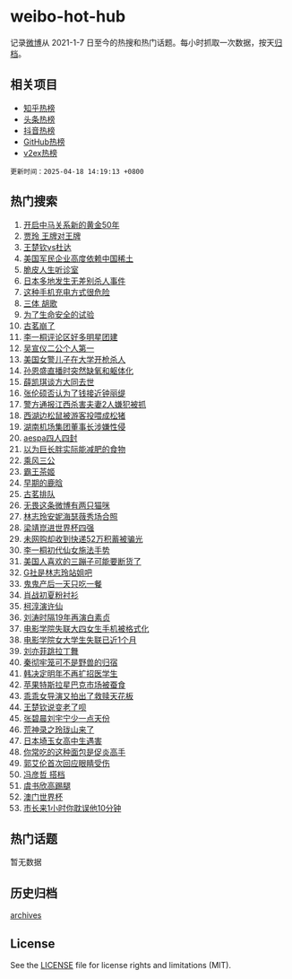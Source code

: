 # weibo-hot-hub

记录[微博](https://www.weibo.com)从 2021-1-7 日至今的热搜和热门话题。每小时抓取一次数据，按天[归档](archives)。

## 相关项目

- [知乎热榜](https://github.com/lonnyzhang423/zhihu-hot-hub)
- [头条热榜](https://github.com/lonnyzhang423/toutiao-hot-hub)
- [抖音热榜](https://github.com/lonnyzhang423/douyin-hot-hub)
- [GitHub热榜](https://github.com/lonnyzhang423/github-hot-hub)
- [v2ex热榜](https://github.com/lonnyzhang423/v2ex-hot-hub)


`更新时间：2025-04-18 14:19:13 +0800`

## 热门搜索

1. [开启中马关系新的黄金50年](https://m.weibo.cn/search?containerid=100103type%3D1%26t%3D10%26q%3D%23%E5%BC%80%E5%90%AF%E4%B8%AD%E9%A9%AC%E5%85%B3%E7%B3%BB%E6%96%B0%E7%9A%84%E9%BB%84%E9%87%9150%E5%B9%B4%23&stream_entry_id=51&isnewpage=1&extparam=seat%3D1%26pos%3D0%26filter_type%3Drealtimehot%26stream_entry_id%3D51%26c_type%3D51%26q%3D%2523%25E5%25BC%2580%25E5%2590%25AF%25E4%25B8%25AD%25E9%25A9%25AC%25E5%2585%25B3%25E7%25B3%25BB%25E6%2596%25B0%25E7%259A%2584%25E9%25BB%2584%25E9%2587%259150%25E5%25B9%25B4%2523%26cate%3D10103%26dgr%3D0%26display_time%3D1744957152%26pre_seqid%3D17449571519940346726441)
1. [贾玲 王牌对王牌](https://m.weibo.cn/search?containerid=100103type%3D1%26t%3D10%26q%3D%E8%B4%BE%E7%8E%B2+%E7%8E%8B%E7%89%8C%E5%AF%B9%E7%8E%8B%E7%89%8C&stream_entry_id=31&isnewpage=1&extparam=seat%3D1%26realpos%3D1%26stream_entry_id%3D31%26q%3D%25E8%25B4%25BE%25E7%258E%25B2%2520%25E7%258E%258B%25E7%2589%258C%25E5%25AF%25B9%25E7%258E%258B%25E7%2589%258C%26dgr%3D0%26pos%3D0%26filter_type%3Drealtimehot%26c_type%3D31%26lcate%3D5001%26flag%3D2%26cate%3D5001%26band_rank%3D1%26display_time%3D1744957152%26pre_seqid%3D17449571519940346726441)
1. [王楚钦vs杜达](https://m.weibo.cn/search?containerid=100103type%3D1%26t%3D10%26q%3D%23%E7%8E%8B%E6%A5%9A%E9%92%A6vs%E6%9D%9C%E8%BE%BE%23&stream_entry_id=31&isnewpage=1&extparam=seat%3D1%26realpos%3D2%26stream_entry_id%3D31%26q%3D%2523%25E7%258E%258B%25E6%25A5%259A%25E9%2592%25A6vs%25E6%259D%259C%25E8%25BE%25BE%2523%26dgr%3D0%26pos%3D1%26filter_type%3Drealtimehot%26c_type%3D31%26lcate%3D5001%26flag%3D1%26cate%3D5001%26band_rank%3D2%26display_time%3D1744957152%26pre_seqid%3D17449571519940346726441)
1. [美国军民企业高度依赖中国稀土](https://m.weibo.cn/search?containerid=100103type%3D1%26t%3D10%26q%3D%23%E7%BE%8E%E5%9B%BD%E5%86%9B%E6%B0%91%E4%BC%81%E4%B8%9A%E9%AB%98%E5%BA%A6%E4%BE%9D%E8%B5%96%E4%B8%AD%E5%9B%BD%E7%A8%80%E5%9C%9F%23&stream_entry_id=31&isnewpage=1&extparam=seat%3D1%26realpos%3D3%26stream_entry_id%3D31%26q%3D%2523%25E7%25BE%258E%25E5%259B%25BD%25E5%2586%259B%25E6%25B0%2591%25E4%25BC%2581%25E4%25B8%259A%25E9%25AB%2598%25E5%25BA%25A6%25E4%25BE%259D%25E8%25B5%2596%25E4%25B8%25AD%25E5%259B%25BD%25E7%25A8%2580%25E5%259C%259F%2523%26dgr%3D0%26pos%3D2%26filter_type%3Drealtimehot%26c_type%3D31%26lcate%3D5001%26flag%3D0%26cate%3D5001%26band_rank%3D3%26display_time%3D1744957152%26pre_seqid%3D17449571519940346726441)
1. [脆皮人生听诊室](https://m.weibo.cn/search?containerid=100103type%3D1%26t%3D10%26q%3D%23%E8%84%86%E7%9A%AE%E4%BA%BA%E7%94%9F%E5%90%AC%E8%AF%8A%E5%AE%A4%23&stream_entry_id=31&isnewpage=1&extparam=seat%3D1%26lcate%3D5001%26topic_ad%3D1%26q%3D%2523%25E8%2584%2586%25E7%259A%25AE%25E4%25BA%25BA%25E7%2594%259F%25E5%2590%25AC%25E8%25AF%258A%25E5%25AE%25A4%2523%26band_rank%3D4%26adid%3D283212%26is_ad_pos%3D1%26stream_entry_id%3D31%26c_type%3D31%26dgr%3D0%26filter_type%3Drealtimehot%26cate%3D5001%26pos%3D3%26display_time%3D1744957152%26pre_seqid%3D17449571519940346726441)
1. [日本多地发生无差别杀人事件](https://m.weibo.cn/search?containerid=100103type%3D1%26t%3D10%26q%3D%23%E6%97%A5%E6%9C%AC%E5%A4%9A%E5%9C%B0%E5%8F%91%E7%94%9F%E6%97%A0%E5%B7%AE%E5%88%AB%E6%9D%80%E4%BA%BA%E4%BA%8B%E4%BB%B6%23&stream_entry_id=31&isnewpage=1&extparam=seat%3D1%26realpos%3D4%26stream_entry_id%3D31%26q%3D%2523%25E6%2597%25A5%25E6%259C%25AC%25E5%25A4%259A%25E5%259C%25B0%25E5%258F%2591%25E7%2594%259F%25E6%2597%25A0%25E5%25B7%25AE%25E5%2588%25AB%25E6%259D%2580%25E4%25BA%25BA%25E4%25BA%258B%25E4%25BB%25B6%2523%26dgr%3D0%26pos%3D4%26filter_type%3Drealtimehot%26c_type%3D31%26lcate%3D5001%26flag%3D2%26cate%3D5001%26band_rank%3D4%26display_time%3D1744957152%26pre_seqid%3D17449571519940346726441)
1. [这种手机充电方式很危险](https://m.weibo.cn/search?containerid=100103type%3D1%26t%3D10%26q%3D%23%E8%BF%99%E7%A7%8D%E6%89%8B%E6%9C%BA%E5%85%85%E7%94%B5%E6%96%B9%E5%BC%8F%E5%BE%88%E5%8D%B1%E9%99%A9%23&stream_entry_id=31&isnewpage=1&extparam=seat%3D1%26realpos%3D5%26stream_entry_id%3D31%26q%3D%2523%25E8%25BF%2599%25E7%25A7%258D%25E6%2589%258B%25E6%259C%25BA%25E5%2585%2585%25E7%2594%25B5%25E6%2596%25B9%25E5%25BC%258F%25E5%25BE%2588%25E5%258D%25B1%25E9%2599%25A9%2523%26dgr%3D0%26pos%3D5%26filter_type%3Drealtimehot%26c_type%3D31%26lcate%3D5001%26flag%3D0%26cate%3D5001%26band_rank%3D5%26display_time%3D1744957152%26pre_seqid%3D17449571519940346726441)
1. [三体 胡歌](https://m.weibo.cn/search?containerid=100103type%3D1%26t%3D10%26q%3D%E4%B8%89%E4%BD%93+%E8%83%A1%E6%AD%8C&stream_entry_id=31&isnewpage=1&extparam=seat%3D1%26realpos%3D6%26stream_entry_id%3D31%26q%3D%25E4%25B8%2589%25E4%25BD%2593%2520%25E8%2583%25A1%25E6%25AD%258C%26dgr%3D0%26pos%3D6%26filter_type%3Drealtimehot%26c_type%3D31%26lcate%3D5001%26flag%3D1%26cate%3D5001%26band_rank%3D6%26display_time%3D1744957152%26pre_seqid%3D17449571519940346726441)
1. [为了生命安全的试验](https://m.weibo.cn/search?containerid=100103type%3D1%26t%3D10%26q%3D%23%E4%B8%BA%E4%BA%86%E7%94%9F%E5%91%BD%E5%AE%89%E5%85%A8%E7%9A%84%E8%AF%95%E9%AA%8C%23&stream_entry_id=31&isnewpage=1&extparam=seat%3D1%26lcate%3D5001%26topic_ad%3D1%26q%3D%2523%25E4%25B8%25BA%25E4%25BA%2586%25E7%2594%259F%25E5%2591%25BD%25E5%25AE%2589%25E5%2585%25A8%25E7%259A%2584%25E8%25AF%2595%25E9%25AA%258C%2523%26band_rank%3D7%26adid%3D283245%26is_ad_pos%3D1%26stream_entry_id%3D31%26c_type%3D31%26dgr%3D0%26filter_type%3Drealtimehot%26cate%3D5001%26pos%3D7%26display_time%3D1744957152%26pre_seqid%3D17449571519940346726441)
1. [古茗崩了](https://m.weibo.cn/search?containerid=100103type%3D1%26t%3D10%26q%3D%E5%8F%A4%E8%8C%97%E5%B4%A9%E4%BA%86&stream_entry_id=31&isnewpage=1&extparam=seat%3D1%26realpos%3D7%26stream_entry_id%3D31%26q%3D%25E5%258F%25A4%25E8%258C%2597%25E5%25B4%25A9%25E4%25BA%2586%26dgr%3D0%26pos%3D8%26filter_type%3Drealtimehot%26c_type%3D31%26lcate%3D5001%26flag%3D1%26cate%3D5001%26band_rank%3D7%26display_time%3D1744957152%26pre_seqid%3D17449571519940346726441)
1. [李一桐评论区好多明星团建](https://m.weibo.cn/search?containerid=100103type%3D1%26t%3D10%26q%3D%E6%9D%8E%E4%B8%80%E6%A1%90%E8%AF%84%E8%AE%BA%E5%8C%BA%E5%A5%BD%E5%A4%9A%E6%98%8E%E6%98%9F%E5%9B%A2%E5%BB%BA&stream_entry_id=31&isnewpage=1&extparam=seat%3D1%26realpos%3D8%26stream_entry_id%3D31%26q%3D%25E6%259D%258E%25E4%25B8%2580%25E6%25A1%2590%25E8%25AF%2584%25E8%25AE%25BA%25E5%258C%25BA%25E5%25A5%25BD%25E5%25A4%259A%25E6%2598%258E%25E6%2598%259F%25E5%259B%25A2%25E5%25BB%25BA%26dgr%3D0%26pos%3D9%26filter_type%3Drealtimehot%26c_type%3D31%26lcate%3D5001%26flag%3D1%26cate%3D5001%26band_rank%3D8%26display_time%3D1744957152%26pre_seqid%3D17449571519940346726441)
1. [吴宣仪二公个人第一](https://m.weibo.cn/search?containerid=100103type%3D1%26t%3D10%26q%3D%23%E5%90%B4%E5%AE%A3%E4%BB%AA%E4%BA%8C%E5%85%AC%E4%B8%AA%E4%BA%BA%E7%AC%AC%E4%B8%80%23&stream_entry_id=31&isnewpage=1&extparam=seat%3D1%26realpos%3D9%26stream_entry_id%3D31%26q%3D%2523%25E5%2590%25B4%25E5%25AE%25A3%25E4%25BB%25AA%25E4%25BA%258C%25E5%2585%25AC%25E4%25B8%25AA%25E4%25BA%25BA%25E7%25AC%25AC%25E4%25B8%2580%2523%26dgr%3D0%26pos%3D10%26filter_type%3Drealtimehot%26c_type%3D31%26lcate%3D5001%26flag%3D1%26cate%3D5001%26band_rank%3D9%26display_time%3D1744957152%26pre_seqid%3D17449571519940346726441)
1. [美国女警儿子在大学开枪杀人](https://m.weibo.cn/search?containerid=100103type%3D1%26t%3D10%26q%3D%23%E7%BE%8E%E5%9B%BD%E5%A5%B3%E8%AD%A6%E5%84%BF%E5%AD%90%E5%9C%A8%E5%A4%A7%E5%AD%A6%E5%BC%80%E6%9E%AA%E6%9D%80%E4%BA%BA%23&stream_entry_id=31&isnewpage=1&extparam=seat%3D1%26realpos%3D10%26stream_entry_id%3D31%26q%3D%2523%25E7%25BE%258E%25E5%259B%25BD%25E5%25A5%25B3%25E8%25AD%25A6%25E5%2584%25BF%25E5%25AD%2590%25E5%259C%25A8%25E5%25A4%25A7%25E5%25AD%25A6%25E5%25BC%2580%25E6%259E%25AA%25E6%259D%2580%25E4%25BA%25BA%2523%26dgr%3D0%26pos%3D11%26filter_type%3Drealtimehot%26c_type%3D31%26lcate%3D5001%26flag%3D1%26cate%3D5001%26band_rank%3D10%26display_time%3D1744957152%26pre_seqid%3D17449571519940346726441)
1. [孙恩盛直播时突然缺氧和躯体化](https://m.weibo.cn/search?containerid=100103type%3D1%26t%3D10%26q%3D%23%E5%AD%99%E6%81%A9%E7%9B%9B%E7%9B%B4%E6%92%AD%E6%97%B6%E7%AA%81%E7%84%B6%E7%BC%BA%E6%B0%A7%E5%92%8C%E8%BA%AF%E4%BD%93%E5%8C%96%23&stream_entry_id=31&isnewpage=1&extparam=seat%3D1%26realpos%3D11%26stream_entry_id%3D31%26q%3D%2523%25E5%25AD%2599%25E6%2581%25A9%25E7%259B%259B%25E7%259B%25B4%25E6%2592%25AD%25E6%2597%25B6%25E7%25AA%2581%25E7%2584%25B6%25E7%25BC%25BA%25E6%25B0%25A7%25E5%2592%258C%25E8%25BA%25AF%25E4%25BD%2593%25E5%258C%2596%2523%26dgr%3D0%26pos%3D12%26filter_type%3Drealtimehot%26c_type%3D31%26lcate%3D5001%26flag%3D1%26cate%3D5001%26band_rank%3D11%26display_time%3D1744957152%26pre_seqid%3D17449571519940346726441)
1. [薛凯琪谈方大同去世](https://m.weibo.cn/search?containerid=100103type%3D1%26t%3D10%26q%3D%23%E8%96%9B%E5%87%AF%E7%90%AA%E8%B0%88%E6%96%B9%E5%A4%A7%E5%90%8C%E5%8E%BB%E4%B8%96%23&stream_entry_id=31&isnewpage=1&extparam=seat%3D1%26realpos%3D12%26stream_entry_id%3D31%26q%3D%2523%25E8%2596%259B%25E5%2587%25AF%25E7%2590%25AA%25E8%25B0%2588%25E6%2596%25B9%25E5%25A4%25A7%25E5%2590%258C%25E5%258E%25BB%25E4%25B8%2596%2523%26dgr%3D0%26pos%3D13%26filter_type%3Drealtimehot%26c_type%3D31%26lcate%3D5001%26flag%3D2%26cate%3D5001%26band_rank%3D12%26display_time%3D1744957152%26pre_seqid%3D17449571519940346726441)
1. [张伦硕否认为了钱接近钟丽缇](https://m.weibo.cn/search?containerid=100103type%3D1%26t%3D10%26q%3D%23%E5%BC%A0%E4%BC%A6%E7%A1%95%E5%90%A6%E8%AE%A4%E4%B8%BA%E4%BA%86%E9%92%B1%E6%8E%A5%E8%BF%91%E9%92%9F%E4%B8%BD%E7%BC%87%23&stream_entry_id=31&isnewpage=1&extparam=seat%3D1%26realpos%3D13%26stream_entry_id%3D31%26q%3D%2523%25E5%25BC%25A0%25E4%25BC%25A6%25E7%25A1%2595%25E5%2590%25A6%25E8%25AE%25A4%25E4%25B8%25BA%25E4%25BA%2586%25E9%2592%25B1%25E6%258E%25A5%25E8%25BF%2591%25E9%2592%259F%25E4%25B8%25BD%25E7%25BC%2587%2523%26dgr%3D0%26pos%3D14%26filter_type%3Drealtimehot%26c_type%3D31%26lcate%3D5001%26flag%3D1%26cate%3D5001%26band_rank%3D13%26display_time%3D1744957152%26pre_seqid%3D17449571519940346726441)
1. [警方通报江西杀害夫妻2人嫌犯被抓](https://m.weibo.cn/search?containerid=100103type%3D1%26t%3D10%26q%3D%23%E8%AD%A6%E6%96%B9%E9%80%9A%E6%8A%A5%E6%B1%9F%E8%A5%BF%E6%9D%80%E5%AE%B3%E5%A4%AB%E5%A6%BB2%E4%BA%BA%E5%AB%8C%E7%8A%AF%E8%A2%AB%E6%8A%93%23&stream_entry_id=31&isnewpage=1&extparam=seat%3D1%26realpos%3D14%26stream_entry_id%3D31%26q%3D%2523%25E8%25AD%25A6%25E6%2596%25B9%25E9%2580%259A%25E6%258A%25A5%25E6%25B1%259F%25E8%25A5%25BF%25E6%259D%2580%25E5%25AE%25B3%25E5%25A4%25AB%25E5%25A6%25BB2%25E4%25BA%25BA%25E5%25AB%258C%25E7%258A%25AF%25E8%25A2%25AB%25E6%258A%2593%2523%26dgr%3D0%26pos%3D15%26filter_type%3Drealtimehot%26c_type%3D31%26lcate%3D5001%26flag%3D0%26cate%3D5001%26band_rank%3D14%26display_time%3D1744957152%26pre_seqid%3D17449571519940346726441)
1. [西湖边松鼠被游客投喂成松猪](https://m.weibo.cn/search?containerid=100103type%3D1%26t%3D10%26q%3D%23%E8%A5%BF%E6%B9%96%E8%BE%B9%E6%9D%BE%E9%BC%A0%E8%A2%AB%E6%B8%B8%E5%AE%A2%E6%8A%95%E5%96%82%E6%88%90%E6%9D%BE%E7%8C%AA%23&stream_entry_id=31&isnewpage=1&extparam=seat%3D1%26realpos%3D15%26stream_entry_id%3D31%26q%3D%2523%25E8%25A5%25BF%25E6%25B9%2596%25E8%25BE%25B9%25E6%259D%25BE%25E9%25BC%25A0%25E8%25A2%25AB%25E6%25B8%25B8%25E5%25AE%25A2%25E6%258A%2595%25E5%2596%2582%25E6%2588%2590%25E6%259D%25BE%25E7%258C%25AA%2523%26dgr%3D0%26pos%3D16%26filter_type%3Drealtimehot%26c_type%3D31%26lcate%3D5001%26flag%3D0%26cate%3D5001%26band_rank%3D15%26display_time%3D1744957152%26pre_seqid%3D17449571519940346726441)
1. [湖南机场集团董事长涉嫌性侵](https://m.weibo.cn/search?containerid=100103type%3D1%26t%3D10%26q%3D%23%E6%B9%96%E5%8D%97%E6%9C%BA%E5%9C%BA%E9%9B%86%E5%9B%A2%E8%91%A3%E4%BA%8B%E9%95%BF%E6%B6%89%E5%AB%8C%E6%80%A7%E4%BE%B5%23&stream_entry_id=31&isnewpage=1&extparam=seat%3D1%26realpos%3D16%26stream_entry_id%3D31%26q%3D%2523%25E6%25B9%2596%25E5%258D%2597%25E6%259C%25BA%25E5%259C%25BA%25E9%259B%2586%25E5%259B%25A2%25E8%2591%25A3%25E4%25BA%258B%25E9%2595%25BF%25E6%25B6%2589%25E5%25AB%258C%25E6%2580%25A7%25E4%25BE%25B5%2523%26dgr%3D0%26pos%3D17%26filter_type%3Drealtimehot%26c_type%3D31%26lcate%3D5001%26flag%3D0%26cate%3D5001%26band_rank%3D16%26display_time%3D1744957152%26pre_seqid%3D17449571519940346726441)
1. [aespa四人四封](https://m.weibo.cn/search?containerid=100103type%3D1%26t%3D10%26q%3D%23aespa%E5%9B%9B%E4%BA%BA%E5%9B%9B%E5%B0%81%23&stream_entry_id=31&isnewpage=1&extparam=seat%3D1%26realpos%3D17%26stream_entry_id%3D31%26q%3D%2523aespa%25E5%259B%259B%25E4%25BA%25BA%25E5%259B%259B%25E5%25B0%2581%2523%26dgr%3D0%26pos%3D18%26filter_type%3Drealtimehot%26c_type%3D31%26lcate%3D5001%26flag%3D1%26cate%3D5001%26band_rank%3D17%26display_time%3D1744957152%26pre_seqid%3D17449571519940346726441)
1. [以为巨长胖实际能减肥的食物](https://m.weibo.cn/search?containerid=100103type%3D1%26t%3D10%26q%3D%23%E4%BB%A5%E4%B8%BA%E5%B7%A8%E9%95%BF%E8%83%96%E5%AE%9E%E9%99%85%E8%83%BD%E5%87%8F%E8%82%A5%E7%9A%84%E9%A3%9F%E7%89%A9%23&stream_entry_id=31&isnewpage=1&extparam=seat%3D1%26realpos%3D18%26stream_entry_id%3D31%26q%3D%2523%25E4%25BB%25A5%25E4%25B8%25BA%25E5%25B7%25A8%25E9%2595%25BF%25E8%2583%2596%25E5%25AE%259E%25E9%2599%2585%25E8%2583%25BD%25E5%2587%258F%25E8%2582%25A5%25E7%259A%2584%25E9%25A3%259F%25E7%2589%25A9%2523%26dgr%3D0%26pos%3D19%26filter_type%3Drealtimehot%26c_type%3D31%26lcate%3D5001%26flag%3D1%26cate%3D5001%26band_rank%3D18%26display_time%3D1744957152%26pre_seqid%3D17449571519940346726441)
1. [乘风三公](https://m.weibo.cn/search?containerid=100103type%3D1%26t%3D10%26q%3D%E4%B9%98%E9%A3%8E%E4%B8%89%E5%85%AC&stream_entry_id=31&isnewpage=1&extparam=seat%3D1%26realpos%3D19%26stream_entry_id%3D31%26q%3D%25E4%25B9%2598%25E9%25A3%258E%25E4%25B8%2589%25E5%2585%25AC%26dgr%3D0%26pos%3D20%26filter_type%3Drealtimehot%26c_type%3D31%26lcate%3D5001%26flag%3D1%26cate%3D5001%26band_rank%3D19%26display_time%3D1744957152%26pre_seqid%3D17449571519940346726441)
1. [霸王茶姬](https://m.weibo.cn/search?containerid=100103type%3D1%26t%3D10%26q%3D%E9%9C%B8%E7%8E%8B%E8%8C%B6%E5%A7%AC&stream_entry_id=31&isnewpage=1&extparam=seat%3D1%26realpos%3D20%26stream_entry_id%3D31%26q%3D%25E9%259C%25B8%25E7%258E%258B%25E8%258C%25B6%25E5%25A7%25AC%26dgr%3D0%26pos%3D21%26filter_type%3Drealtimehot%26c_type%3D31%26lcate%3D5001%26flag%3D0%26cate%3D5001%26band_rank%3D20%26display_time%3D1744957152%26pre_seqid%3D17449571519940346726441)
1. [早期的鹿晗](https://m.weibo.cn/search?containerid=100103type%3D1%26t%3D10%26q%3D%E6%97%A9%E6%9C%9F%E7%9A%84%E9%B9%BF%E6%99%97&stream_entry_id=31&isnewpage=1&extparam=seat%3D1%26realpos%3D21%26stream_entry_id%3D31%26q%3D%25E6%2597%25A9%25E6%259C%259F%25E7%259A%2584%25E9%25B9%25BF%25E6%2599%2597%26dgr%3D0%26pos%3D22%26filter_type%3Drealtimehot%26c_type%3D31%26lcate%3D5001%26flag%3D1%26cate%3D5001%26band_rank%3D21%26display_time%3D1744957152%26pre_seqid%3D17449571519940346726441)
1. [古茗排队](https://m.weibo.cn/search?containerid=100103type%3D1%26t%3D10%26q%3D%E5%8F%A4%E8%8C%97%E6%8E%92%E9%98%9F&stream_entry_id=31&isnewpage=1&extparam=seat%3D1%26realpos%3D22%26stream_entry_id%3D31%26q%3D%25E5%258F%25A4%25E8%258C%2597%25E6%258E%2592%25E9%2598%259F%26dgr%3D0%26pos%3D23%26filter_type%3Drealtimehot%26c_type%3D31%26lcate%3D5001%26flag%3D0%26cate%3D5001%26band_rank%3D22%26display_time%3D1744957152%26pre_seqid%3D17449571519940346726441)
1. [无畏这条微博有两只猫咪](https://m.weibo.cn/search?containerid=100103type%3D1%26t%3D10%26q%3D%E6%97%A0%E7%95%8F%E8%BF%99%E6%9D%A1%E5%BE%AE%E5%8D%9A%E6%9C%89%E4%B8%A4%E5%8F%AA%E7%8C%AB%E5%92%AA&stream_entry_id=31&isnewpage=1&extparam=seat%3D1%26realpos%3D23%26stream_entry_id%3D31%26q%3D%25E6%2597%25A0%25E7%2595%258F%25E8%25BF%2599%25E6%259D%25A1%25E5%25BE%25AE%25E5%258D%259A%25E6%259C%2589%25E4%25B8%25A4%25E5%258F%25AA%25E7%258C%25AB%25E5%2592%25AA%26dgr%3D0%26pos%3D24%26filter_type%3Drealtimehot%26c_type%3D31%26lcate%3D5001%26flag%3D1%26cate%3D5001%26band_rank%3D23%26display_time%3D1744957152%26pre_seqid%3D17449571519940346726441)
1. [林志玲安妮海瑟薇秀场合照](https://m.weibo.cn/search?containerid=100103type%3D1%26t%3D10%26q%3D%23%E6%9E%97%E5%BF%97%E7%8E%B2%E5%AE%89%E5%A6%AE%E6%B5%B7%E7%91%9F%E8%96%87%E7%A7%80%E5%9C%BA%E5%90%88%E7%85%A7%23&stream_entry_id=31&isnewpage=1&extparam=seat%3D1%26realpos%3D24%26stream_entry_id%3D31%26q%3D%2523%25E6%259E%2597%25E5%25BF%2597%25E7%258E%25B2%25E5%25AE%2589%25E5%25A6%25AE%25E6%25B5%25B7%25E7%2591%259F%25E8%2596%2587%25E7%25A7%2580%25E5%259C%25BA%25E5%2590%2588%25E7%2585%25A7%2523%26dgr%3D0%26pos%3D25%26filter_type%3Drealtimehot%26c_type%3D31%26lcate%3D5001%26flag%3D1%26cate%3D5001%26band_rank%3D24%26display_time%3D1744957152%26pre_seqid%3D17449571519940346726441)
1. [梁靖崑进世界杯四强](https://m.weibo.cn/search?containerid=100103type%3D1%26t%3D10%26q%3D%23%E6%A2%81%E9%9D%96%E5%B4%91%E8%BF%9B%E4%B8%96%E7%95%8C%E6%9D%AF%E5%9B%9B%E5%BC%BA%23&stream_entry_id=31&isnewpage=1&extparam=seat%3D1%26realpos%3D25%26stream_entry_id%3D31%26q%3D%2523%25E6%25A2%2581%25E9%259D%2596%25E5%25B4%2591%25E8%25BF%259B%25E4%25B8%2596%25E7%2595%258C%25E6%259D%25AF%25E5%259B%259B%25E5%25BC%25BA%2523%26dgr%3D0%26pos%3D26%26filter_type%3Drealtimehot%26c_type%3D31%26lcate%3D5001%26flag%3D1%26cate%3D5001%26band_rank%3D25%26display_time%3D1744957152%26pre_seqid%3D17449571519940346726441)
1. [未网购却收到快递52万积蓄被骗光](https://m.weibo.cn/search?containerid=100103type%3D1%26t%3D10%26q%3D%23%E6%9C%AA%E7%BD%91%E8%B4%AD%E5%8D%B4%E6%94%B6%E5%88%B0%E5%BF%AB%E9%80%9252%E4%B8%87%E7%A7%AF%E8%93%84%E8%A2%AB%E9%AA%97%E5%85%89%23&stream_entry_id=31&isnewpage=1&extparam=seat%3D1%26realpos%3D26%26stream_entry_id%3D31%26q%3D%2523%25E6%259C%25AA%25E7%25BD%2591%25E8%25B4%25AD%25E5%258D%25B4%25E6%2594%25B6%25E5%2588%25B0%25E5%25BF%25AB%25E9%2580%259252%25E4%25B8%2587%25E7%25A7%25AF%25E8%2593%2584%25E8%25A2%25AB%25E9%25AA%2597%25E5%2585%2589%2523%26dgr%3D0%26pos%3D27%26filter_type%3Drealtimehot%26c_type%3D31%26lcate%3D5001%26flag%3D1%26cate%3D5001%26band_rank%3D26%26display_time%3D1744957152%26pre_seqid%3D17449571519940346726441)
1. [李一桐初代仙女施法手势](https://m.weibo.cn/search?containerid=100103type%3D1%26t%3D10%26q%3D%E6%9D%8E%E4%B8%80%E6%A1%90%E5%88%9D%E4%BB%A3%E4%BB%99%E5%A5%B3%E6%96%BD%E6%B3%95%E6%89%8B%E5%8A%BF&stream_entry_id=31&isnewpage=1&extparam=seat%3D1%26realpos%3D27%26stream_entry_id%3D31%26q%3D%25E6%259D%258E%25E4%25B8%2580%25E6%25A1%2590%25E5%2588%259D%25E4%25BB%25A3%25E4%25BB%2599%25E5%25A5%25B3%25E6%2596%25BD%25E6%25B3%2595%25E6%2589%258B%25E5%258A%25BF%26dgr%3D0%26pos%3D28%26filter_type%3Drealtimehot%26c_type%3D31%26lcate%3D5001%26flag%3D1%26cate%3D5001%26band_rank%3D27%26display_time%3D1744957152%26pre_seqid%3D17449571519940346726441)
1. [美国人喜欢的三蹦子可能要断货了](https://m.weibo.cn/search?containerid=100103type%3D1%26t%3D10%26q%3D%23%E7%BE%8E%E5%9B%BD%E4%BA%BA%E5%96%9C%E6%AC%A2%E7%9A%84%E4%B8%89%E8%B9%A6%E5%AD%90%E5%8F%AF%E8%83%BD%E8%A6%81%E6%96%AD%E8%B4%A7%E4%BA%86%23&stream_entry_id=31&isnewpage=1&extparam=seat%3D1%26realpos%3D28%26stream_entry_id%3D31%26q%3D%2523%25E7%25BE%258E%25E5%259B%25BD%25E4%25BA%25BA%25E5%2596%259C%25E6%25AC%25A2%25E7%259A%2584%25E4%25B8%2589%25E8%25B9%25A6%25E5%25AD%2590%25E5%258F%25AF%25E8%2583%25BD%25E8%25A6%2581%25E6%2596%25AD%25E8%25B4%25A7%25E4%25BA%2586%2523%26dgr%3D0%26pos%3D29%26filter_type%3Drealtimehot%26c_type%3D31%26lcate%3D5001%26flag%3D0%26cate%3D5001%26band_rank%3D28%26display_time%3D1744957152%26pre_seqid%3D17449571519940346726441)
1. [G社是林志玲站姐吧](https://m.weibo.cn/search?containerid=100103type%3D1%26t%3D10%26q%3DG%E7%A4%BE%E6%98%AF%E6%9E%97%E5%BF%97%E7%8E%B2%E7%AB%99%E5%A7%90%E5%90%A7&stream_entry_id=31&isnewpage=1&extparam=seat%3D1%26realpos%3D29%26stream_entry_id%3D31%26q%3DG%25E7%25A4%25BE%25E6%2598%25AF%25E6%259E%2597%25E5%25BF%2597%25E7%258E%25B2%25E7%25AB%2599%25E5%25A7%2590%25E5%2590%25A7%26dgr%3D0%26pos%3D30%26filter_type%3Drealtimehot%26c_type%3D31%26lcate%3D5001%26flag%3D1%26cate%3D5001%26band_rank%3D29%26display_time%3D1744957152%26pre_seqid%3D17449571519940346726441)
1. [鬼鬼产后一天只吃一餐](https://m.weibo.cn/search?containerid=100103type%3D1%26t%3D10%26q%3D%23%E9%AC%BC%E9%AC%BC%E4%BA%A7%E5%90%8E%E4%B8%80%E5%A4%A9%E5%8F%AA%E5%90%83%E4%B8%80%E9%A4%90%23&stream_entry_id=31&isnewpage=1&extparam=seat%3D1%26realpos%3D30%26stream_entry_id%3D31%26q%3D%2523%25E9%25AC%25BC%25E9%25AC%25BC%25E4%25BA%25A7%25E5%2590%258E%25E4%25B8%2580%25E5%25A4%25A9%25E5%258F%25AA%25E5%2590%2583%25E4%25B8%2580%25E9%25A4%2590%2523%26dgr%3D0%26pos%3D31%26filter_type%3Drealtimehot%26c_type%3D31%26lcate%3D5001%26flag%3D0%26cate%3D5001%26band_rank%3D30%26display_time%3D1744957152%26pre_seqid%3D17449571519940346726441)
1. [肖战初夏粉衬衫](https://m.weibo.cn/search?containerid=100103type%3D1%26t%3D10%26q%3D%23%E8%82%96%E6%88%98%E5%88%9D%E5%A4%8F%E7%B2%89%E8%A1%AC%E8%A1%AB%23&stream_entry_id=31&isnewpage=1&extparam=seat%3D1%26realpos%3D31%26stream_entry_id%3D31%26q%3D%2523%25E8%2582%2596%25E6%2588%2598%25E5%2588%259D%25E5%25A4%258F%25E7%25B2%2589%25E8%25A1%25AC%25E8%25A1%25AB%2523%26dgr%3D0%26pos%3D32%26filter_type%3Drealtimehot%26c_type%3D31%26lcate%3D5001%26flag%3D1%26cate%3D5001%26band_rank%3D31%26display_time%3D1744957152%26pre_seqid%3D17449571519940346726441)
1. [柯淳演许仙](https://m.weibo.cn/search?containerid=100103type%3D1%26t%3D10%26q%3D%E6%9F%AF%E6%B7%B3%E6%BC%94%E8%AE%B8%E4%BB%99&stream_entry_id=31&isnewpage=1&extparam=seat%3D1%26realpos%3D32%26stream_entry_id%3D31%26q%3D%25E6%259F%25AF%25E6%25B7%25B3%25E6%25BC%2594%25E8%25AE%25B8%25E4%25BB%2599%26dgr%3D0%26pos%3D33%26filter_type%3Drealtimehot%26c_type%3D31%26lcate%3D5001%26flag%3D0%26cate%3D5001%26band_rank%3D32%26display_time%3D1744957152%26pre_seqid%3D17449571519940346726441)
1. [刘涛时隔19年再演白素贞](https://m.weibo.cn/search?containerid=100103type%3D1%26t%3D10%26q%3D%E5%88%98%E6%B6%9B%E6%97%B6%E9%9A%9419%E5%B9%B4%E5%86%8D%E6%BC%94%E7%99%BD%E7%B4%A0%E8%B4%9E&stream_entry_id=31&isnewpage=1&extparam=seat%3D1%26realpos%3D33%26stream_entry_id%3D31%26q%3D%25E5%2588%2598%25E6%25B6%259B%25E6%2597%25B6%25E9%259A%259419%25E5%25B9%25B4%25E5%2586%258D%25E6%25BC%2594%25E7%2599%25BD%25E7%25B4%25A0%25E8%25B4%259E%26dgr%3D0%26pos%3D34%26filter_type%3Drealtimehot%26c_type%3D31%26lcate%3D5001%26flag%3D1%26cate%3D5001%26band_rank%3D33%26display_time%3D1744957152%26pre_seqid%3D17449571519940346726441)
1. [电影学院失联大四女生手机被格式化](https://m.weibo.cn/search?containerid=100103type%3D1%26t%3D10%26q%3D%23%E7%94%B5%E5%BD%B1%E5%AD%A6%E9%99%A2%E5%A4%B1%E8%81%94%E5%A4%A7%E5%9B%9B%E5%A5%B3%E7%94%9F%E6%89%8B%E6%9C%BA%E8%A2%AB%E6%A0%BC%E5%BC%8F%E5%8C%96%23&stream_entry_id=31&isnewpage=1&extparam=seat%3D1%26realpos%3D34%26stream_entry_id%3D31%26q%3D%2523%25E7%2594%25B5%25E5%25BD%25B1%25E5%25AD%25A6%25E9%2599%25A2%25E5%25A4%25B1%25E8%2581%2594%25E5%25A4%25A7%25E5%259B%259B%25E5%25A5%25B3%25E7%2594%259F%25E6%2589%258B%25E6%259C%25BA%25E8%25A2%25AB%25E6%25A0%25BC%25E5%25BC%258F%25E5%258C%2596%2523%26dgr%3D0%26pos%3D35%26filter_type%3Drealtimehot%26c_type%3D31%26lcate%3D5001%26flag%3D0%26cate%3D5001%26band_rank%3D34%26display_time%3D1744957152%26pre_seqid%3D17449571519940346726441)
1. [电影学院女大学生失联已近1个月](https://m.weibo.cn/search?containerid=100103type%3D1%26t%3D10%26q%3D%23%E7%94%B5%E5%BD%B1%E5%AD%A6%E9%99%A2%E5%A5%B3%E5%A4%A7%E5%AD%A6%E7%94%9F%E5%A4%B1%E8%81%94%E5%B7%B2%E8%BF%911%E4%B8%AA%E6%9C%88%23&stream_entry_id=31&isnewpage=1&extparam=seat%3D1%26realpos%3D35%26stream_entry_id%3D31%26q%3D%2523%25E7%2594%25B5%25E5%25BD%25B1%25E5%25AD%25A6%25E9%2599%25A2%25E5%25A5%25B3%25E5%25A4%25A7%25E5%25AD%25A6%25E7%2594%259F%25E5%25A4%25B1%25E8%2581%2594%25E5%25B7%25B2%25E8%25BF%25911%25E4%25B8%25AA%25E6%259C%2588%2523%26dgr%3D0%26pos%3D36%26filter_type%3Drealtimehot%26c_type%3D31%26lcate%3D5001%26flag%3D0%26cate%3D5001%26band_rank%3D35%26display_time%3D1744957152%26pre_seqid%3D17449571519940346726441)
1. [刘亦菲跳拉丁舞](https://m.weibo.cn/search?containerid=100103type%3D1%26t%3D10%26q%3D%23%E5%88%98%E4%BA%A6%E8%8F%B2%E8%B7%B3%E6%8B%89%E4%B8%81%E8%88%9E%23&stream_entry_id=31&isnewpage=1&extparam=seat%3D1%26realpos%3D36%26stream_entry_id%3D31%26q%3D%2523%25E5%2588%2598%25E4%25BA%25A6%25E8%258F%25B2%25E8%25B7%25B3%25E6%258B%2589%25E4%25B8%2581%25E8%2588%259E%2523%26dgr%3D0%26pos%3D37%26filter_type%3Drealtimehot%26c_type%3D31%26lcate%3D5001%26flag%3D1%26cate%3D5001%26band_rank%3D36%26display_time%3D1744957152%26pre_seqid%3D17449571519940346726441)
1. [秦彻牢笼可不是野兽的归宿](https://m.weibo.cn/search?containerid=100103type%3D1%26t%3D10%26q%3D%E7%A7%A6%E5%BD%BB%E7%89%A2%E7%AC%BC%E5%8F%AF%E4%B8%8D%E6%98%AF%E9%87%8E%E5%85%BD%E7%9A%84%E5%BD%92%E5%AE%BF&stream_entry_id=31&isnewpage=1&extparam=seat%3D1%26realpos%3D37%26stream_entry_id%3D31%26q%3D%25E7%25A7%25A6%25E5%25BD%25BB%25E7%2589%25A2%25E7%25AC%25BC%25E5%258F%25AF%25E4%25B8%258D%25E6%2598%25AF%25E9%2587%258E%25E5%2585%25BD%25E7%259A%2584%25E5%25BD%2592%25E5%25AE%25BF%26dgr%3D0%26pos%3D38%26filter_type%3Drealtimehot%26c_type%3D31%26lcate%3D5001%26flag%3D1%26cate%3D5001%26band_rank%3D37%26display_time%3D1744957152%26pre_seqid%3D17449571519940346726441)
1. [韩决定明年不再扩招医学生](https://m.weibo.cn/search?containerid=100103type%3D1%26t%3D10%26q%3D%E9%9F%A9%E5%86%B3%E5%AE%9A%E6%98%8E%E5%B9%B4%E4%B8%8D%E5%86%8D%E6%89%A9%E6%8B%9B%E5%8C%BB%E5%AD%A6%E7%94%9F&stream_entry_id=31&isnewpage=1&extparam=seat%3D1%26realpos%3D38%26stream_entry_id%3D31%26q%3D%25E9%259F%25A9%25E5%2586%25B3%25E5%25AE%259A%25E6%2598%258E%25E5%25B9%25B4%25E4%25B8%258D%25E5%2586%258D%25E6%2589%25A9%25E6%258B%259B%25E5%258C%25BB%25E5%25AD%25A6%25E7%2594%259F%26dgr%3D0%26pos%3D39%26filter_type%3Drealtimehot%26c_type%3D31%26lcate%3D5001%26flag%3D1%26cate%3D5001%26band_rank%3D38%26display_time%3D1744957152%26pre_seqid%3D17449571519940346726441)
1. [苹果特斯拉星巴克市场被蚕食](https://m.weibo.cn/search?containerid=100103type%3D1%26t%3D10%26q%3D%23%E8%8B%B9%E6%9E%9C%E7%89%B9%E6%96%AF%E6%8B%89%E6%98%9F%E5%B7%B4%E5%85%8B%E5%B8%82%E5%9C%BA%E8%A2%AB%E8%9A%95%E9%A3%9F%23&stream_entry_id=31&isnewpage=1&extparam=seat%3D1%26realpos%3D39%26stream_entry_id%3D31%26q%3D%2523%25E8%258B%25B9%25E6%259E%259C%25E7%2589%25B9%25E6%2596%25AF%25E6%258B%2589%25E6%2598%259F%25E5%25B7%25B4%25E5%2585%258B%25E5%25B8%2582%25E5%259C%25BA%25E8%25A2%25AB%25E8%259A%2595%25E9%25A3%259F%2523%26dgr%3D0%26pos%3D40%26filter_type%3Drealtimehot%26c_type%3D31%26lcate%3D5001%26flag%3D1%26cate%3D5001%26band_rank%3D39%26display_time%3D1744957152%26pre_seqid%3D17449571519940346726441)
1. [乖乖女导演又拍出了救赎天花板](https://m.weibo.cn/search?containerid=100103type%3D1%26t%3D10%26q%3D%E4%B9%96%E4%B9%96%E5%A5%B3%E5%AF%BC%E6%BC%94%E5%8F%88%E6%8B%8D%E5%87%BA%E4%BA%86%E6%95%91%E8%B5%8E%E5%A4%A9%E8%8A%B1%E6%9D%BF&stream_entry_id=31&isnewpage=1&extparam=seat%3D1%26realpos%3D40%26stream_entry_id%3D31%26q%3D%25E4%25B9%2596%25E4%25B9%2596%25E5%25A5%25B3%25E5%25AF%25BC%25E6%25BC%2594%25E5%258F%2588%25E6%258B%258D%25E5%2587%25BA%25E4%25BA%2586%25E6%2595%2591%25E8%25B5%258E%25E5%25A4%25A9%25E8%258A%25B1%25E6%259D%25BF%26dgr%3D0%26pos%3D41%26filter_type%3Drealtimehot%26c_type%3D31%26lcate%3D5001%26flag%3D0%26cate%3D5001%26band_rank%3D40%26display_time%3D1744957152%26pre_seqid%3D17449571519940346726441)
1. [王楚钦说变老了呗](https://m.weibo.cn/search?containerid=100103type%3D1%26t%3D10%26q%3D%23%E7%8E%8B%E6%A5%9A%E9%92%A6%E8%AF%B4%E5%8F%98%E8%80%81%E4%BA%86%E5%91%97%23&stream_entry_id=31&isnewpage=1&extparam=seat%3D1%26realpos%3D41%26stream_entry_id%3D31%26q%3D%2523%25E7%258E%258B%25E6%25A5%259A%25E9%2592%25A6%25E8%25AF%25B4%25E5%258F%2598%25E8%2580%2581%25E4%25BA%2586%25E5%2591%2597%2523%26dgr%3D0%26pos%3D42%26filter_type%3Drealtimehot%26c_type%3D31%26lcate%3D5001%26flag%3D1%26cate%3D5001%26band_rank%3D41%26display_time%3D1744957152%26pre_seqid%3D17449571519940346726441)
1. [张碧晨刘宇宁少一点天份](https://m.weibo.cn/search?containerid=100103type%3D1%26t%3D10%26q%3D%E5%BC%A0%E7%A2%A7%E6%99%A8%E5%88%98%E5%AE%87%E5%AE%81%E5%B0%91%E4%B8%80%E7%82%B9%E5%A4%A9%E4%BB%BD&stream_entry_id=31&isnewpage=1&extparam=seat%3D1%26realpos%3D42%26stream_entry_id%3D31%26q%3D%25E5%25BC%25A0%25E7%25A2%25A7%25E6%2599%25A8%25E5%2588%2598%25E5%25AE%2587%25E5%25AE%2581%25E5%25B0%2591%25E4%25B8%2580%25E7%2582%25B9%25E5%25A4%25A9%25E4%25BB%25BD%26dgr%3D0%26pos%3D43%26filter_type%3Drealtimehot%26c_type%3D31%26lcate%3D5001%26flag%3D1%26cate%3D5001%26band_rank%3D42%26display_time%3D1744957152%26pre_seqid%3D17449571519940346726441)
1. [荒神录之玲珑山来了](https://m.weibo.cn/search?containerid=100103type%3D1%26t%3D10%26q%3D%E8%8D%92%E7%A5%9E%E5%BD%95%E4%B9%8B%E7%8E%B2%E7%8F%91%E5%B1%B1%E6%9D%A5%E4%BA%86&stream_entry_id=31&isnewpage=1&extparam=seat%3D1%26realpos%3D43%26stream_entry_id%3D31%26q%3D%25E8%258D%2592%25E7%25A5%259E%25E5%25BD%2595%25E4%25B9%258B%25E7%258E%25B2%25E7%258F%2591%25E5%25B1%25B1%25E6%259D%25A5%25E4%25BA%2586%26dgr%3D0%26pos%3D44%26filter_type%3Drealtimehot%26c_type%3D31%26lcate%3D5001%26flag%3D1%26cate%3D5001%26band_rank%3D43%26display_time%3D1744957152%26pre_seqid%3D17449571519940346726441)
1. [日本埼玉女高中生遇害](https://m.weibo.cn/search?containerid=100103type%3D1%26t%3D10%26q%3D%E6%97%A5%E6%9C%AC%E5%9F%BC%E7%8E%89%E5%A5%B3%E9%AB%98%E4%B8%AD%E7%94%9F%E9%81%87%E5%AE%B3&stream_entry_id=31&isnewpage=1&extparam=seat%3D1%26realpos%3D44%26stream_entry_id%3D31%26q%3D%25E6%2597%25A5%25E6%259C%25AC%25E5%259F%25BC%25E7%258E%2589%25E5%25A5%25B3%25E9%25AB%2598%25E4%25B8%25AD%25E7%2594%259F%25E9%2581%2587%25E5%25AE%25B3%26dgr%3D0%26pos%3D45%26filter_type%3Drealtimehot%26c_type%3D31%26lcate%3D5001%26flag%3D1%26cate%3D5001%26band_rank%3D44%26display_time%3D1744957152%26pre_seqid%3D17449571519940346726441)
1. [你常吃的这种面包是促炎高手](https://m.weibo.cn/search?containerid=100103type%3D1%26t%3D10%26q%3D%23%E4%BD%A0%E5%B8%B8%E5%90%83%E7%9A%84%E8%BF%99%E7%A7%8D%E9%9D%A2%E5%8C%85%E6%98%AF%E4%BF%83%E7%82%8E%E9%AB%98%E6%89%8B%23&stream_entry_id=31&isnewpage=1&extparam=seat%3D1%26realpos%3D45%26stream_entry_id%3D31%26q%3D%2523%25E4%25BD%25A0%25E5%25B8%25B8%25E5%2590%2583%25E7%259A%2584%25E8%25BF%2599%25E7%25A7%258D%25E9%259D%25A2%25E5%258C%2585%25E6%2598%25AF%25E4%25BF%2583%25E7%2582%258E%25E9%25AB%2598%25E6%2589%258B%2523%26dgr%3D0%26pos%3D46%26filter_type%3Drealtimehot%26c_type%3D31%26lcate%3D5001%26flag%3D1%26cate%3D5001%26band_rank%3D45%26display_time%3D1744957152%26pre_seqid%3D17449571519940346726441)
1. [郭艾伦首次回应眼睛受伤](https://m.weibo.cn/search?containerid=100103type%3D1%26t%3D10%26q%3D%E9%83%AD%E8%89%BE%E4%BC%A6%E9%A6%96%E6%AC%A1%E5%9B%9E%E5%BA%94%E7%9C%BC%E7%9D%9B%E5%8F%97%E4%BC%A4&stream_entry_id=31&isnewpage=1&extparam=seat%3D1%26realpos%3D46%26stream_entry_id%3D31%26q%3D%25E9%2583%25AD%25E8%2589%25BE%25E4%25BC%25A6%25E9%25A6%2596%25E6%25AC%25A1%25E5%259B%259E%25E5%25BA%2594%25E7%259C%25BC%25E7%259D%259B%25E5%258F%2597%25E4%25BC%25A4%26dgr%3D0%26pos%3D47%26filter_type%3Drealtimehot%26c_type%3D31%26lcate%3D5001%26flag%3D1%26cate%3D5001%26band_rank%3D46%26display_time%3D1744957152%26pre_seqid%3D17449571519940346726441)
1. [冯彦哲 搭档](https://m.weibo.cn/search?containerid=100103type%3D1%26t%3D10%26q%3D%E5%86%AF%E5%BD%A6%E5%93%B2+%E6%90%AD%E6%A1%A3&stream_entry_id=31&isnewpage=1&extparam=seat%3D1%26realpos%3D47%26stream_entry_id%3D31%26q%3D%25E5%2586%25AF%25E5%25BD%25A6%25E5%2593%25B2%2520%25E6%2590%25AD%25E6%25A1%25A3%26dgr%3D0%26pos%3D48%26filter_type%3Drealtimehot%26c_type%3D31%26lcate%3D5001%26flag%3D1%26cate%3D5001%26band_rank%3D47%26display_time%3D1744957152%26pre_seqid%3D17449571519940346726441)
1. [虞书欣高踢腿](https://m.weibo.cn/search?containerid=100103type%3D1%26t%3D10%26q%3D%E8%99%9E%E4%B9%A6%E6%AC%A3%E9%AB%98%E8%B8%A2%E8%85%BF&stream_entry_id=31&isnewpage=1&extparam=seat%3D1%26realpos%3D48%26stream_entry_id%3D31%26q%3D%25E8%2599%259E%25E4%25B9%25A6%25E6%25AC%25A3%25E9%25AB%2598%25E8%25B8%25A2%25E8%2585%25BF%26dgr%3D0%26pos%3D49%26filter_type%3Drealtimehot%26c_type%3D31%26lcate%3D5001%26flag%3D1%26cate%3D5001%26band_rank%3D48%26display_time%3D1744957152%26pre_seqid%3D17449571519940346726441)
1. [澳门世界杯](https://m.weibo.cn/search?containerid=100103type%3D1%26t%3D10%26q%3D%E6%BE%B3%E9%97%A8%E4%B8%96%E7%95%8C%E6%9D%AF&stream_entry_id=31&isnewpage=1&extparam=seat%3D1%26realpos%3D49%26stream_entry_id%3D31%26q%3D%25E6%25BE%25B3%25E9%2597%25A8%25E4%25B8%2596%25E7%2595%258C%25E6%259D%25AF%26dgr%3D0%26pos%3D50%26filter_type%3Drealtimehot%26c_type%3D31%26lcate%3D5001%26flag%3D1%26cate%3D5001%26band_rank%3D49%26display_time%3D1744957152%26pre_seqid%3D17449571519940346726441)
1. [市长来1小时你耽误他10分钟](https://m.weibo.cn/search?containerid=100103type%3D1%26t%3D10%26q%3D%23%E5%B8%82%E9%95%BF%E6%9D%A51%E5%B0%8F%E6%97%B6%E4%BD%A0%E8%80%BD%E8%AF%AF%E4%BB%9610%E5%88%86%E9%92%9F%23&stream_entry_id=31&isnewpage=1&extparam=seat%3D1%26realpos%3D50%26stream_entry_id%3D31%26q%3D%2523%25E5%25B8%2582%25E9%2595%25BF%25E6%259D%25A51%25E5%25B0%258F%25E6%2597%25B6%25E4%25BD%25A0%25E8%2580%25BD%25E8%25AF%25AF%25E4%25BB%259610%25E5%2588%2586%25E9%2592%259F%2523%26dgr%3D0%26pos%3D51%26filter_type%3Drealtimehot%26c_type%3D31%26lcate%3D5001%26flag%3D0%26cate%3D5001%26band_rank%3D50%26display_time%3D1744957152%26pre_seqid%3D17449571519940346726441)

## 热门话题

暂无数据

## 历史归档

[archives](archives)

## License

See the [LICENSE](LICENSE) file for license rights and limitations (MIT).
